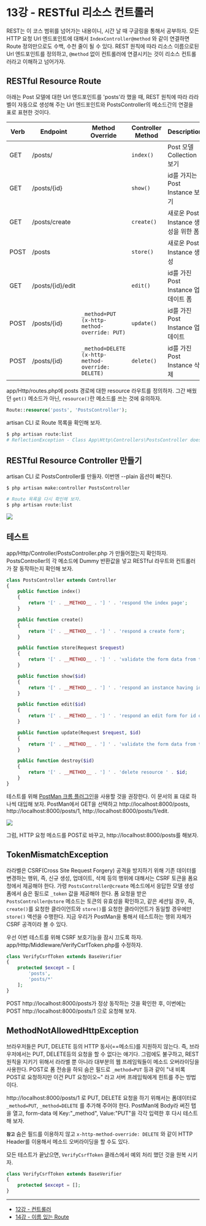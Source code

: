 # 13강 - RESTful 리소스 컨트롤러

REST는 이 코스 범위를 넘어가는 내용이니, 시간 날 때 구글링을 통해서 공부하자. 모든 HTTP 요청 Url 엔드포인트에 대해서 `IndexController@method` 와 같이 연결하면 Route 정의만으로도 수백, 수천 줄이 될 수 있다. REST 원칙에 따라 리소스 이름으로된 Url 엔드포인트를 정의하고, `@method` 없이 컨트롤러에 연결시키는 것이 리소스 컨트롤러라고 이해하고 넘어가자.

## RESTful Resource Route

아래는 Post 모델에 대한 Url 엔드포인트를 'posts'라 했을 때, REST 원칙에 따라 라라벨이 자동으로 생성해 주는 Url 엔드포인트와 PostsController의 메소드간의 연결을 표로 표현한 것이다.

Verb|Endpoint|Method Override|Controller Method|Description
---|---|---|---|---
GET|/posts/| |`index()`|Post 모델 Collection 보기
GET|/posts/{id}| |`show()`|id를 가지는 Post Instance 보기 
GET|/posts/create| |`create()`|새로운 Post Instance 생성을 위한 폼
POST|/posts| |`store()`|새로운 Post Instance 생성
GET|/posts/{id}/edit| |`edit()`|id를 가진 Post Instance 업데이트 폼
POST|/posts/{id}|`_method=PUT` `(x-http-method-override: PUT)`|`update()`|id를 가진 Post Instance 업데이트
POST|/posts/{id}|`_method=DELETE` `(x-http-method-override: DELETE)`|`delete()`|id를 가진 Post Instance 삭제

app/Http/routes.php에 posts 경로에 대한 resource 라우트를 정의하자. 그간 배웠던 `get()` 메소드가 아닌, `resource()`란 메소드를 쓰는 것에 유의하자.

```php
Route::resource('posts', 'PostsController');
```

artisan CLI 로 Route 목록을 확인해 보자.

```bash
$ php artisan route:list
# ReflectionException - Class App\Http\Controllers\PostsController does not exist
```

## RESTful Resource Controller 만들기

artisan CLI 로 PostsController를 만들자. 이번엔 --plain 옵션이 빠진다.

```bash
$ php artisan make:controller PostsController

# Route 목록을 다시 확인해 보자.
$ php artisan route:list
```

![](https://raw.githubusercontent.com/appkr/l5essential/master/docs/13-restful-resource-controller-img-02.png)

## 테스트

app/Http/Controller/PostsController.php 가 만들어졌는지 확인하자. PostsController의 각 메소드에 Dummy 반환값을 넣고 RESTful 라우트와 컨트롤러가 잘 동작하는지 확인해 보자.

```php
class PostsController extends Controller
{
    public function index()
    {
        return '[' . __METHOD__ . '] ' . 'respond the index page';
    }

    public function create()
    {
        return '[' . __METHOD__ . '] ' . 'respond a create form';
    }

    public function store(Request $request)
    {
        return '[' . __METHOD__ . '] ' . 'validate the form data from the create form and create a new instance';
    }

    public function show($id)
    {
        return '[' . __METHOD__ . '] ' . 'respond an instance having id of ' . $id;
    }

    public function edit($id)
    {
        return '[' . __METHOD__ . '] ' . 'respond an edit form for id of ' . $id;
    }

    public function update(Request $request, $id)
    {
        return '[' . __METHOD__ . '] ' . 'validate the form data from the edit form and update the resource having id of ' . $id;
    }

    public function destroy($id)
    {
        return '[' . __METHOD__ . '] ' . 'delete resource ' . $id;
    }
}
```

테스트를 위해 [PostMan 크롬 플러그인](https://chrome.google.com/webstore/detail/postman/fhbjgbiflinjbdggehcddcbncdddomop)을 사용할 것을 권장한다. 이 문서의 표 대로 하나씩 대입해 보자. PostMan에서 GET을 선택하고 http://localhost:8000/posts, http://localhost:8000/posts/1, http://localhost:8000/posts/1/edit.

![](https://raw.githubusercontent.com/appkr/l5essential/master/docs/13-restful-resource-controller-img-01.png)

그럼, HTTP 요청 메소드를 POST로 바꾸고, http://localhost:8000/posts를 해보자.

## TokenMismatchException

라라벨은 CSRF(Cross Site Request Forgery) 공격을 방지하기 위해 기존 데이터를 변경하는 행위, 즉, 신규 생성, 업데이트, 삭제 등의 행위에 대해서는 CSRF 토큰을 폼요청에서 제공해야 한다. 가령 `PostsController@create` 메소드에서 응답한 모델 생성 폼에서 숨은 필드로 `_token` 값을 제공해야 한다. 폼 요청을 받은 `PostsController@store` 메소드는 토큰의 유효성을 확인하고, 같은 세션일 경우, 즉, `create()`를 요청한 클라이언트와 `store()`를 요청한 클라이언트가 동일할 경우에만 `store()` 액션을 수행한다. 지금 우리가 PostMan을 통해서 테스트하는 행위 자체가 CSRF 공격이라 볼 수 있다.
  
우선 이번 테스트를 위해 CSRF 보호기능을 잠시 끄도록 하자. app/Http/Middleware/VerifyCsrfToken.php를 수정하자.

```php
class VerifyCsrfToken extends BaseVerifier
{
    protected $except = [
        'posts', 
        'posts/*'
    ];
}
```

POST http://localhost:8000/posts가 정상 동작하는 것을 확인한 후, 이번에는 POST http://localhost:8000/posts/1 으로 요청해 보자.

## MethodNotAllowedHttpException

브라우저들은 PUT, DELETE 등의 HTTP 동사(==메소드)를 지원하지 않는다. 즉, 브라우저에서는 PUT, DELETE등의 요청을 할 수 없다는 얘기다. 그럼에도 불구하고, REST 원칙을 지키기 위해서 라라벨 뿐 아니라 대부분의 웹 프레임웍들이 메소드 오버라이딩을 사용한다. POST로 폼 전송을 하되 숨은 필드로 `_method=PUT` 등과 같이 "내 비록 POST로 요청하지만 이건 PUT 요청이오~" 라고 서버 프레임웍에게 힌트를 주는 방법이다.

http://localhost:8000/posts/1 로 PUT, DELETE 요청을 하기 위해서는 폼데이터로 `_method=PUT`, `_method=DELETE` 를 추가해 주어야 한다. PostMan에 Body라 써진 탭을 열고, form-data 에 Key:"_method", Value:"PUT"을 각각 입력한 후 다시 테스트해 보자.

**`참고`** 숨은 필드를 이용하지 않고 `x-http-method-override: DELETE` 와 같이 HTTP Header를 이용해서 메소드 오버라이딩을 할 수도 있다.

모든 테스트가 끝났으면, `VerifyCsrfToken` 클래스에서 예외 처리 했던 것을 원복 시키자.

```php
class VerifyCsrfToken extends BaseVerifier
{
    protected $except = [];
}
```

---

- [12강 - 컨트롤러](https://github.com/appkr/l5essential/blob/master/docs/12-controller.md)
- [14강 - 이름 있는 Route](https://github.com/appkr/l5essential/blob/master/docs/14-named-routes.md)